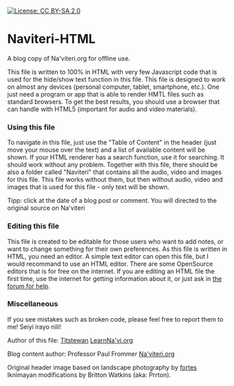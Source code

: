 [![License: CC BY-SA 2.0](https://img.shields.io/badge/license-cc--by--sa--2.0-blue.svg)](https://creativecommons.org/licenses/by-sa/2.0/deed.en)

# Naviteri-HTML
A blog copy of Na'viteri.org for offline use.

This file is written to 100% in HTML with very few Javascript code that is used for the hide/show text function in this file. This file is designed to work on almost any devices (personal computer, tablet, smartphone, etc.). One just need a program or app that is able to render HMTL files such as standard browsers. To get the best results, you should use a browser that can handle with HTML5 (important for audio and video materials).

### Using this file</b>
To navigate in this file, just use the "Table of Content" in the header (just move your mouse over the text) and a list of available content will be shown.
If your HTML renderer has a search function, use it for searching. It should work without any problem.
Together with this file, there should be also a folder called "Naviteri" that contains all the audio, video and images for this file. This file works without them, but then without audio, video and images that is used for this file - only text will be shown.

Tipp: click at the date of a blog post or comment. You will directed to the original source on Na'viteri

### Editing this file

This file is created to be editable for those users who want to add notes, or want to change something for their own preferences. As this file is written in HTML, you need an editor. A simple text editor can open this file, but I would recommand to use an HTML editor. There are some OpenSource editors that is for free on the internet.
If you are editing an HTML file the first time, use the internet for getting information about it, or just ask in [the forum for help](https://forum.learnnavi.org/intermediate/nthtml/).

### Miscellaneous</b>

If you see mistakes such as broken code, please feel free to report them to me! Seiyi irayo nìli!

Author of this file: [Tìtstewan](https://forum.learnnavi.org/profile/?u=10322) [LearnNa'vi.org](https://forum.learnnavi.org/index.php)

Blog content author: Professor Paul Frommer
[Na'viteri.org](https://naviteri.org/)

Original header image based on landscape photography by
[fortes](https://www.flickr.com/photos/fortes/)
Iknimayan modifications by Britton Watkins (aka: Prrton).